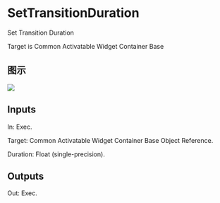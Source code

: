 # SetTransitionDuration

Set Transition Duration

Target is Common Activatable Widget Container Base

## 图示

![]($-20221218-17341431.png)

## Inputs

In: Exec.

Target: Common Activatable Widget Container Base Object Reference.

Duration: Float (single-precision).  

## Outputs

Out: Exec.

